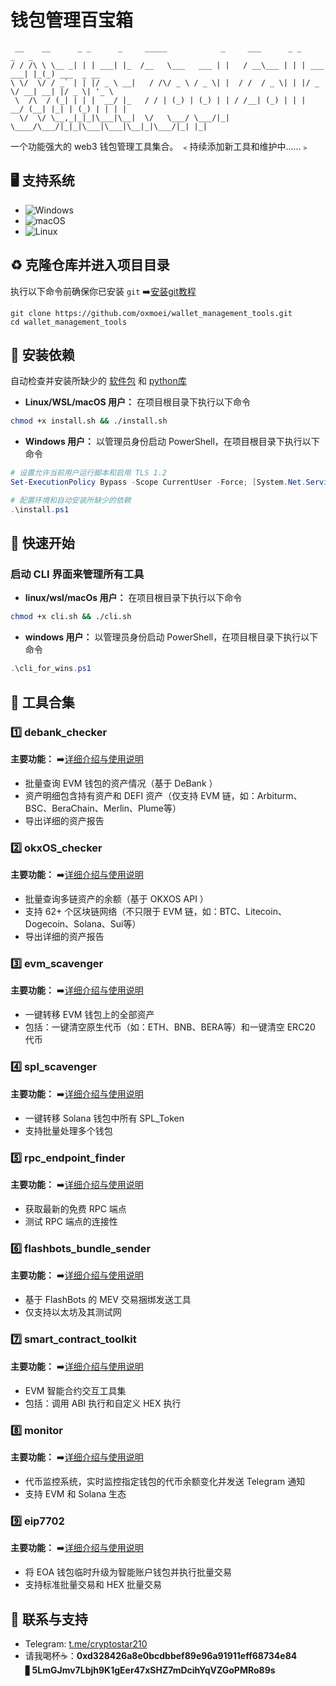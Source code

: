 
# 钱包管理百宝箱

```
 __    __      _ _      _     _____            _     ___      _ _           _   _              
/ / /\ \ \__ _| | | ___| |_  /__   \___   ___ | |   / __\___ | | | ___  ___| |_(_) ___  _ __   
\ \/  \/ / _` | | |/ _ \ __|   / /\/ _ \ / _ \| |  / /  / _ \| | |/ _ \/ __| __| |/ _ \| '_ \  
 \  /\  / (_| | | |  __/ |_   / / | (_) | (_) | | / /__| (_) | | |  __/ (__| |_| | (_) | | | | 
  \/  \/ \__,_|_|_|\___|\__|  \/   \___/ \___/|_| \____/\___/|_|_|\___|\___|\__|_|\___/|_| |_|
```

一个功能强大的 web3 钱包管理工具集合。  ﹤持续添加新工具和维护中......﹥

## 🖥️ 支持系统

- ![Windows](https://img.shields.io/badge/-Windows-0078D6?logo=windows&logoColor=white)
- ![macOS](https://img.shields.io/badge/-macOS-000000?logo=apple&logoColor=white)
- ![Linux](https://img.shields.io/badge/-Linux-FCC624?logo=linux&logoColor=black)

## ♻️ 克隆仓库并进入项目目录
执行以下命令前确保你已安装 `git`  ➡️[安装git教程](./安装git教程.md)
```
git clone https://github.com/oxmoei/wallet_management_tools.git
cd wallet_management_tools

```
## 🌿 安装依赖
自动检查并安装所缺少的 [软件包](./dependencies.txt) 和 [python库](./requirements.txt)

- **Linux/WSL/macOS 用户：**
在项目根目录下执行以下命令
```bash
chmod +x install.sh && ./install.sh
```

- **Windows 用户：**
以管理员身份启动 PowerShell，在项目根目录下执行以下命令
```powershell
# 设置允许当前用户运行脚本和启用 TLS 1.2
Set-ExecutionPolicy Bypass -Scope CurrentUser -Force; [System.Net.ServicePointManager]::SecurityProtocol = [System.Net.ServicePointManager]::SecurityProtocol -bor 3072;

# 配置环境和自动安装所缺少的依赖
.\install.ps1
```

## 🚀 快速开始

### 启动 CLI 界面来管理所有工具

- **linux/wsl/macOs 用户：**
在项目根目录下执行以下命令
```bash
chmod +x cli.sh && ./cli.sh
```
- **windows 用户：**
以管理员身份启动 PowerShell，在项目根目录下执行以下命令
```powershell
.\cli_for_wins.ps1
```

## 🧾 工具合集

### 1️⃣ debank_checker

  **主要功能：**               ➡️[详细介绍与使用说明](./debank_checker/DeBank_Checker.md)
  - 批量查询 EVM 钱包的资产情况（基于 DeBank ）
  - 资产明细包含持有资产和 DEFI 资产（仅支持 EVM 链，如：Arbiturm、BSC、BeraChain、Merlin、Plume等）
  - 导出详细的资产报告
  
### 2️⃣ okxOS_checker

  **主要功能：**               ➡️[详细介绍与使用说明](./okxOS_checker/OKXOS_Checker.md)
  - 批量查询多链资产的余额（基于 OKXOS API ）
  - 支持 62+ 个区块链网络（不只限于 EVM 链，如：BTC、Litecoin、Dogecoin、Solana、Sui等）
  - 导出详细的资产报告
  
### 3️⃣ evm_scavenger

**主要功能：**                 ➡️[详细介绍与使用说明](./evm_scavenger/EVM_Scavenger.md)
- 一键转移 EVM 钱包上的全部资产
- 包括：一键清空原生代币（如：ETH、BNB、BERA等）和一键清空 ERC20 代币

### 4️⃣ spl_scavenger

**主要功能：**                 ➡️[详细介绍与使用说明](./spl_scavenger/SPL_Scavenger.md)
- 一键转移 Solana 钱包中所有 SPL_Token
- 支持批量处理多个钱包

### 5️⃣ rpc_endpoint_finder

**主要功能：**                 ➡️[详细介绍与使用说明](./rpc_endpoint_finder/RPC_Endpoint_Finder.md)
- 获取最新的免费 RPC 端点
- 测试 RPC 端点的连接性

### 6️⃣ flashbots_bundle_sender

**主要功能：**                 ➡️[详细介绍与使用说明](./flashbots_bundle_sender/FlashBots_Bundle_Sender.md)
- 基于 FlashBots 的 MEV 交易捆绑发送工具
- 仅支持以太坊及其测试网

### 7️⃣ smart_contract_toolkit

**主要功能：**                 ➡️[详细介绍与使用说明](./smart_contract_toolkit/SmartContract_Toolkit.md)
- EVM 智能合约交互工具集
- 包括：调用 ABI 执行和自定义 HEX 执行

### 8️⃣ monitor

**主要功能：**                 ➡️[详细介绍与使用说明](./monitor/Monitor.md)
- 代币监控系统，实时监控指定钱包的代币余额变化并发送 Telegram 通知
- 支持 EVM 和 Solana 生态

### 9️⃣ eip7702

**主要功能：**                 ➡️[详细介绍与使用说明](https://github.com/oxmoei/eip-7702)
- 将 EOA 钱包临时升级为智能账户钱包并执行批量交易
- 支持标准批量交易和 HEX 批量交易

## 💬 联系与支持
- Telegram: [t.me/cryptostar210](https://t.me/cryptostar210)
- 请我喝杯☕：**0xd328426a8e0bcdbbef89e96a91911eff68734e84** ▋**5LmGJmv7Lbjh9K1gEer47xSHZ7mDcihYqVZGoPMRo89s**
